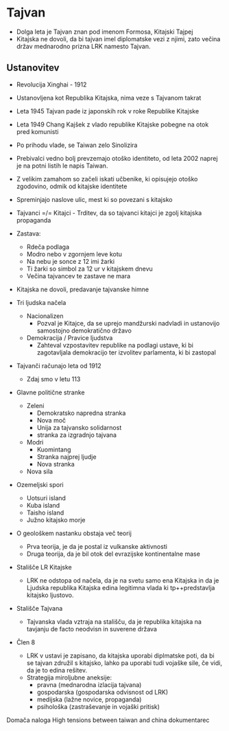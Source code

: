 # Tajvan

- Dolga leta je Tajvan znan pod imenom Formosa, Kitajski Tajpej
- Kitajska ne dovoli, da bi tajvan imel diplomatske vezi z njimi, zato večina držav mednarodno prizna LRK namesto Tajvan.

## Ustanovitev
- Revolucija Xinghai - 1912
- Ustanovljena kot Republika Kitajska, nima veze s Tajvanom takrat
- Leta 1945 Tajvan pade iz japonskih rok v roke Republike Kitajske
- Leta 1949 Chang Kajšek z vlado republike Kitajske pobegne na otok pred komunisti
- Po prihodu vlade, se Taiwan zelo Sinolizira
- Prebivalci vedno bolj prevzemajo otoško identiteto, od leta 2002 naprej je na potni listih le napis Taiwan.
- Z velikim zamahom so začeli iskati učbenike, ki opisujejo otoško zgodovino, odmik od kitajske identitete
- Spreminjajo naslove ulic, mest ki so povezani s kitajsko
- Tajvanci =/= Kitajci - Trditev, da so tajvanci kitajci je zgolj kitajska propaganda
- Zastava:
	- Rdeča podlaga
	- Modro nebo v zgornjem leve kotu
	- Na nebu je sonce z 12 imi žarki
	- Ti žarki so simbol za 12 ur v kitajskem dnevu
	- Večina tajvancev te zastave ne mara
- Kitajska ne dovoli, predavanje tajvanske himne
- Tri ljudska načela
	- Nacionalizen
		- Pozval je Kitajce, da se uprejo mandžurski nadvladi in ustanovijo samostojno demokratično državo
	- Demokracija / Pravice ljudstva
		- Zahteval vzpostavitev republike na podlagi ustave, ki bi zagotavljala demokracijo ter izvolitev parlamenta, ki bi zastopal
- Tajvanči računajo leta od 1912
	- Zdaj smo v letu 113
- Glavne politične stranke
	- Zeleni
		- Demokratsko napredna stranka
		- Nova moč
		- Unija za tajvansko solidarnost
		- stranka za izgradnjo tajvana
	- Modri
		- Kuomintang
		- Stranka najprej ljudje
		- Nova stranka
	- Nova sila
- Ozemeljski spori
	- Uotsuri island
	- Kuba island
	- Taisho island
	- Južno kitajsko morje
- O geološkem nastanku obstaja več teorij
	- Prva teorija, je da je postal iz vulkanske aktivnosti
	- Druga teorija, da je bil otok del evrazijske kontinentalne mase

- Stališče LR Kitajske
	- LRK ne odstopa od načela, da je na svetu samo ena Kitajska in da je Ljudska republika Kitajska edina legitimna vlada ki tp++predstavlja kitajsko ljustovo. 
- Stališče Tajvana
	- Tajvanska vlada vztraja na stališču, da je republika kitajska na tavjanju de facto neodvisn in suverene država
- Člen 8
	- LRK v ustavi je zapisano, da kitajska uporabi diplmatske poti, da bi se tajvan združil s kitajsko, lahko pa uporabi tudi vojaške sile, če vidi, da je to edina rešitev.
	- Strategija miroljubne aneksije:
		- pravna (mednarodna izlacija tajvana)
		- gospodarska (gospodarska odvisnost od LRK)
		- medijska (lažne novice, propaganda)
		- psihološka (zastraševanje in vojaški pritisk)

Domača naloga
High tensions between taiwan and china dokumentarec